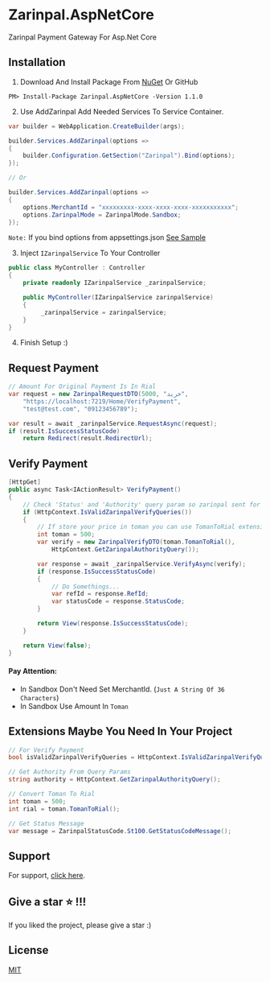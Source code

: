 # Zarinpal.AspNetCore
Zarinpal Payment Gateway For Asp.Net Core
## Installation
1. Download And Install Package From [NuGet](https://www.nuget.org/packages/Zarinpal.AspNetCore) Or GitHub

```
PM> Install-Package Zarinpal.AspNetCore -Version 1.1.0
```

2. Use AddZarinpal Add Needed Services To Service Container.
```c#
var builder = WebApplication.CreateBuilder(args);

builder.Services.AddZarinpal(options =>
{
    builder.Configuration.GetSection("Zarinpal").Bind(options);
});

// Or 

builder.Services.AddZarinpal(options =>
{
    options.MerchantId = "xxxxxxxxx-xxxx-xxxx-xxxx-xxxxxxxxxxx";
    options.ZarinpalMode = ZarinpalMode.Sandbox;
});
```
`Note:` If you bind options from appsettings.json [See Sample](https://github.com/MehdiMst00/Zarinpal.AspNetCore/blob/master/samples/Zarinpal.AspNetCore.Sample/appsettings.json)

3. Inject `IZarinpalService` To Your Controller

```c#
public class MyController : Controller
{
    private readonly IZarinpalService _zarinpalService;

    public MyController(IZarinpalService zarinpalService)
    {
         _zarinpalService = zarinpalService;
    }
}
```

4. Finish Setup :)

## Request Payment
```c#
// Amount For Original Payment Is In Rial 
var request = new ZarinpalRequestDTO(5000, "خرید",
    "https://localhost:7219/Home/VerifyPayment",
    "test@test.com", "09123456789");

var result = await _zarinpalService.RequestAsync(request);
if (result.IsSuccessStatusCode)
    return Redirect(result.RedirectUrl);
```

## Verify Payment
```c#
[HttpGet]
public async Task<IActionResult> VerifyPayment()
{
    // Check 'Status' and 'Authority' query param so zarinpal sent for us
    if (HttpContext.IsValidZarinpalVerifyQueries())
    {
        // If store your price in toman you can use TomanToRial extension
        int toman = 500;
        var verify = new ZarinpalVerifyDTO(toman.TomanToRial(),
            HttpContext.GetZarinpalAuthorityQuery());

        var response = await _zarinpalService.VerifyAsync(verify);
        if (response.IsSuccessStatusCode)
        {
            // Do Somethings...
            var refId = response.RefId;
            var statusCode = response.StatusCode;
        }

        return View(response.IsSuccessStatusCode);
    }

    return View(false);
}
```

#### Pay Attention: 
- In Sandbox Don't Need Set MerchantId. (`Just A String Of 36 Characters`)
- In Sandbox Use Amount In `Toman`

## Extensions Maybe You Need In Your Project
```c#
// For Verify Payment
bool isValidZarinpalVerifyQueries = HttpContext.IsValidZarinpalVerifyQueries();

// Get Authority From Query Params
string authority = HttpContext.GetZarinpalAuthorityQuery();

// Convert Toman To Rial
int toman = 500;
int rial = toman.TomanToRial();

// Get Status Message
var message = ZarinpalStatusCode.St100.GetStatusCodeMessage();
```
## Support
For support, [click here](https://github.com/MehdiMst00#-you-can-reach-me-on).

## Give a star ⭐️ !!!
If you liked the project, please give a star :)

## License
[MIT](https://choosealicense.com/licenses/mit/)
